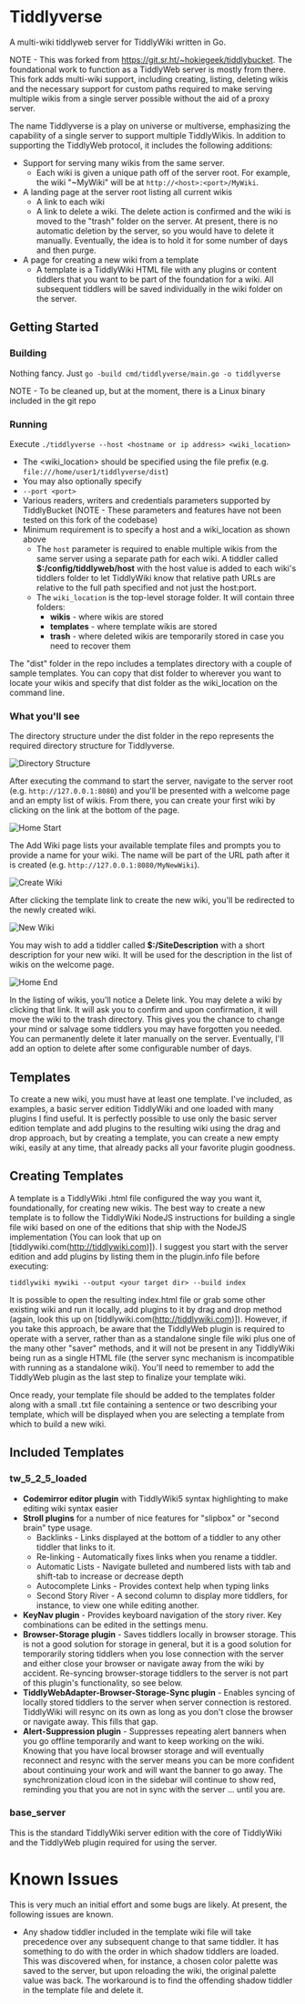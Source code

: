 # Tiddlyverse
A multi-wiki tiddlyweb server for TiddlyWiki written in Go.

NOTE - This was forked from https://git.sr.ht/~hokiegeek/tiddlybucket. The foundational work to function as a TiddlyWeb server is mostly from there. This fork adds multi-wiki support, including creating, listing, deleting wikis and the necessary support for custom paths required to make serving multiple wikis from a single server possible without the aid of a proxy server.

The name Tiddlyverse is a play on universe or multiverse, emphasizing the capability of a single server to support multiple TiddlyWikis. In addition to supporting the TiddlyWeb protocol, it includes the following additions:

- Support for serving many wikis from the same server. 
  - Each wiki is given a unique path off of the server root. For example, the wiki "~MyWiki" will be at `http://<host>:<port>/MyWiki`. 
- A landing page at the server root listing all current wikis
  - A link to each wiki
  - A link to delete a wiki. The delete action is confirmed and the wiki is moved to the "trash" folder on the server. At present, there is no automatic deletion by the server, so you would have to delete it manually. Eventually, the idea is to hold it for some number of days and then purge. 
- A page for creating a new wiki from a template
  - A template is a TiddlyWiki HTML file with any plugins or content tiddlers that you want to be part of the foundation for a wiki. All subsequent tiddlers will be saved individually in the wiki folder on the server.

## Getting Started

### Building

Nothing fancy. Just `go -build cmd/tiddlyverse/main.go -o tiddlyverse`

NOTE - To be cleaned up, but at the moment, there is a Linux binary included in the git repo

### Running

Execute `./tiddlyverse --host <hostname or ip address> <wiki_location>`

- The <wiki_location> should be specified using the file prefix (e.g. `file:///home/user1/tiddlyverse/dist`)
- You may also optionally specify 
- `--port <port>` 
- Various readers, writers and credentials parameters supported by TiddlyBucket (NOTE - These parameters and features have not been tested on this fork of the codebase)
- Minimum requirement is to specify a host and a wiki_location as shown above
  - The `host` parameter is required to enable multiple wikis from the same server using a separate path for each wiki. A tiddler called **$:/config/tiddlyweb/host** with the host value is added to each wiki's tiddlers folder to let TiddlyWiki know that relative path URLs are relative to the full path specified and not just the host:port.
  - The `wiki_location` is the top-level storage folder. It will contain three folders: 
    - **wikis** - where wikis are stored
    - **templates** - where template wikis are stored
    - **trash** - where deleted wikis are temporarily stored in case you need to recover them

The "dist" folder in the repo includes a templates directory with a couple of sample templates. You can copy that dist folder to wherever you want to locate your wikis and specify that dist folder as the wiki_location on the command line. 

### What you'll see

The directory structure under the dist folder in the repo represents the required directory structure for Tiddlyverse. 

![Directory Structure](/assets/images/directories.png)

After executing the command to start the server, navigate to the server root (e.g. `http://127.0.0.1:8080`) and you'll be presented with a welcome page and an empty list of wikis. From there, you can create your first wiki by clicking on the link at the bottom of the page. 

![Home Start](/assets/images/home_start.png)

The Add Wiki page lists your available template files and prompts you to provide a name for your wiki. The name will be part of the URL path after it is created (e.g. `http://127.0.0.1:8080/MyNewWiki`). 

![Create Wiki](/assets/images/create_wiki.png)

After clicking the template link to create the new wiki, you'll be redirected to the newly created wiki. 

![New Wiki](/assets/images/new_wiki.png)

You may wish to add a tiddler called **$:/SiteDescription** with a short description for your new wiki. It will be used for the description in the list of wikis on the welcome page. 

![Home End](/assets/images/home_end.png)

In the listing of wikis, you'll notice a Delete link. You may delete a wiki by clicking that link. It will ask you to confirm and upon confirmation, it will move the wiki to the trash directory. This gives you the chance to change your mind or salvage some tiddlers you may have forgotten you needed. You can permanently delete it later manually on the server. Eventually, I'll add an option to delete after some configurable number of days. 

## Templates

To create a new wiki, you must have at least one template. I've included, as examples, a basic server edition TiddlyWiki and one loaded with many plugins I find useful. It is perfectly possible to use only the basic server edition template and add plugins to the resulting wiki using the drag and drop approach, but by creating a template, you can create a new empty wiki, easily at any time, that already packs all your favorite plugin goodness. 

## Creating Templates

A template is a TiddlyWiki .html file configured the way you want it, foundationally, for creating new wikis. The best way to create a new template is to follow the TiddlyWiki NodeJS instructions for building a single file wiki based on one of the editions that ship with the NodeJS implementation (You can look that up on [tiddlywiki.com(http://tiddlywiki.com)]). I suggest you start with the server edition and add plugins by listing them in the plugin.info file before executing: 

`tiddlywiki mywiki --output <your target dir> --build index`

It is possible to open the resulting index.html file or grab some other existing wiki and run it locally, add plugins to it by drag and drop method (again, look this up on [tiddlywiki.com(http://tiddlywiki.com)]). However, if you take this approach, be aware that the TiddlyWeb plugin is required to operate with a server, rather than as a standalone single file wiki plus one of the many other "saver" methods, and it will not be present in any TiddlyWiki being run as a single HTML file (the server sync mechanism is incompatible with running as a standalone wiki). You'll need to remember to add the TiddlyWeb plugin as the last step to finalize your template wiki. 

Once ready, your template file should be added to the templates folder along with a small .txt file containing a sentence or two describing your template, which will be displayed when you are selecting a template from which to build a new wiki. 

## Included Templates

### tw_5_2_5_loaded
- **Codemirror editor plugin** with TiddlyWiki5 syntax highlighting to make editing wiki syntax easier
- **Stroll plugins** for a number of nice features for "slipbox" or "second brain" type usage. 
  - Backlinks - Links displayed at the bottom of a tiddler to any other tiddler that links to it. 
  - Re-linking - Automatically fixes links when you rename a tiddler. 
  - Automatic Lists - Navigate bulleted and numbered lists with tab and shift-tab to increase or decrease depth
  - Autocomplete Links - Provides context help when typing links
  - Second Story River - A second column to display more tiddlers, for instance, to view one while editing another. 
- **KeyNav plugin** - Provides keyboard navigation of the story river. Key combinations can be edited in the settings menu.
- **Browser-Storage plugin** - Saves tiddlers locally in browser storage. This is not a good solution for storage in general, but it is a good solution for temporarily storing tiddlers when you lose connection with the server and either close your browser or navigate away from the wiki by accident. Re-syncing browser-storage tiddlers to the server is not part of this plugin's functionality, so see below. 
- **TiddlyWebAdapter-Browser-Storage-Sync plugin** - Enables syncing of locally stored tiddlers to the server when server connection is restored. TiddlyWiki will resync on its own as long as you don't close the browser or navigate away. This fills that gap. 
- **Alert-Suppression plugin** - Suppresses repeating alert banners when you go offline temporarily and want to keep working on the wiki. Knowing that you have local browser storage and will eventually reconnect and resync with the server means you can be more confident about continuing your work and will want the banner to go away. The synchronization cloud icon in the sidebar will continue to show red, reminding you that you are not in sync with the server ... until you are. 

### base_server

This is the standard TiddlyWiki server edition with the core of TiddlyWiki and the TiddlyWeb plugin required for using the server. 

# Known Issues

This is very much an initial effort and some bugs are likely. At present, the following issues are known. 

- Any shadow tiddler included in the template wiki file will take precedence over any subsequent change to that same tiddler. It has something to do with the order in which shadow tiddlers are loaded. This was discovered when, for instance, a chosen color palette was saved to the server, but upon reloading the wiki, the original palette value was back. The workaround is to find the offending shadow tiddler in the template file and delete it. 

 
